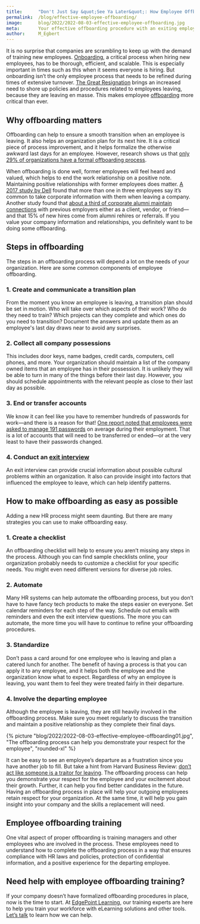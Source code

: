 ```yaml
---
title:      "Don't Just Say &quot;See Ya Later&quot;: How Employee Offboarding Can Help"
permalink:  /blog/effective-employee-offboarding/
image:      blog/2022/2022-08-03-effective-employee-offboarding.jpg
meta:       Your effective offboarding procedure with an exiting employee is critical to their transition and to your company’s continued smooth operation.
author:     M_Egbert
---
```


It is no surprise that companies are scrambling to keep up with the demand of training new employees. [Onboarding](https://www.shrm.org/resourcesandtools/tools-and-samples/toolkits/pages/understanding-employee-onboarding.aspx), a critical process when hiring new employees, has to be thorough, efficient, and scalable. This is especially important in times such as this when it seems everyone is hiring. But onboarding isn’t the only employee process that needs to be refined during times of extensive turnover. [The Great Resignation](/blog/recruit-train-retain-employees-great-resignation/) brings an increased need to shore up policies and procedures related to employees leaving, because they are leaving en masse. This makes employee [offboarding](https://www.lucidchart.com/blog/what-is-offboarding-in-human-resources) more critical than ever. 

## Why offboarding matters 
Offboarding can help to ensure a smooth transition when an employee is leaving. It also helps an organization plan for its next hire. It is a critical piece of process improvement, and it helps formalize the otherwise awkward last days for an employee. However, research shows us that [only 29% of organizations have a formal offboarding process](https://www.aberdeen.com/blogposts/employee-lifecycle-offboarding/). 

When offboarding is done well, former employees will feel heard and valued, which helps to end the work relationship on a positive note. Maintaining positive relationships with former employees does matter. [A 2017 study by Dell](https://i.dell.com/sites/csdocuments/Learn_Docs/en/dell-end-user-security-survey-2017.pdf) found that more than one in three employees say it’s common to take corporate information with them when leaving a company. Another study found that [about a third of corporate alumni maintain connections](https://hbr.org/2021/03/turn-departing-employees-into-loyal-alumni) with previous employers either as a client, vendor, or friend—and that 15% of new hires come from alumni rehires or referrals. If you value your company information and relationships, you definitely want to be doing some offboarding. 

## Steps in offboarding
The steps in an offboarding process will depend a lot on the needs of your organization. Here are some common components of employee offboarding. 

### 1. Create and communicate a transition plan 
From the moment you know an employee is leaving, a transition plan should be set in motion. Who will take over which aspects of their work? Who do they need to train? Which projects can they complete and which ones do you need to transition? Document the answers and update them as an employee's last day draws near to avoid any surprises.

### 2. Collect all company possessions 
This includes door keys, name badges, credit cards, computers, cell phones, and more. Your organization should maintain a list of the company owned items that an employee has in their possession. It is unlikely they will be able to turn in many of the things before their last day. However, you should schedule appointments with the relevant people as close to their last day as possible.

### 3. End or transfer accounts 
We know it can feel like you have to remember hundreds of passwords for work—and there is a reason for that! [One report noted that employees were asked to manage 191 passwords](https://blog.lastpass.com/2017/11/lastpass-reveals-8-truths-about-passwords-in-the-new-password-expose/) on average during their employment. That is a lot of accounts that will need to be transferred or ended—or at the very least to have their passwords changed.

### 4. Conduct an [exit interview](https://hbr.org/2016/04/making-exit-interviews-count) 
An exit interview can provide crucial information about possible cultural problems within an organization. It also can provide insight into factors that influenced the employee to leave, which can help identify patterns. 

## How to make offboarding as easy as possible
Adding a new HR process might seem daunting. But there are many strategies you can use to make offboarding easy.

### 1. Create a checklist 
An offboarding checklist will help to ensure you aren’t missing any steps in the process. Although you can find sample checklists online, your organization probably needs to customize a checklist for your specific needs. You might even need different versions for diverse job roles. 

### 2. Automate 
Many HR systems can help automate the offboarding process, but you don’t have to have fancy tech products to make the steps easier on everyone. Set calendar reminders for each step of the way. Schedule out emails with reminders and even the exit interview questions. The more you can automate, the more time you will have to continue to refine your offboarding procedures. 

### 3. Standardize 
Don’t pass a card around for one employee who is leaving and plan a catered lunch for another. The benefit of having a process is that you can apply it to any employee, and it helps both the employee and the organization know what to expect. Regardless of why an employee is leaving, you want them to feel they were treated fairly in their departure.

### 4. Involve the departing employee 
Although the employee is leaving, they are still heavily involved in the offboarding process. Make sure you meet regularly to discuss the transition and maintain a positive relationship as they complete their final days.

{% picture "blog/2022/2022-08-03-effective-employee-offboarding01.jpg", "The offboarding process can help you demonstrate your respect for the employee", "rounded-xl" %}

It can be easy to see an employee’s departure as a frustration since you have another job to fill. But take a hint from Harvard Business Review: [don’t act like someone is a traitor for leaving](https://hbr.org/2016/01/the-right-way-to-off-board-a-departing-employee). The offboarding process can help you demonstrate your respect for the employee and your excitement about their growth. Further, it can help you find better candidates in the future. Having an offboarding process in place will help your outgoing employees retain respect for your organization. At the same time, it will help you gain insight into your company and the skills a replacement will need. 

## Employee offboarding training
One vital aspect of proper offboarding is training managers and other employees who are involved in the process. These employees need to understand how to complete the offboarding process in a way that ensures compliance with HR laws and policies, protection of confidential information, and a positive experience for the departing employee. 

## Need help with employee offboarding training?
If your company doesn’t have formalized offboarding procedures in place, now is the time to start. At [EdgePoint Learning](https://www.edgepointlearning.com), our training experts are here to help you train your workforce with eLearning solutions and other tools. [Let’s talk](/contact/) to learn how we can help. 
